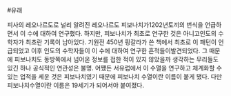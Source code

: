 #유래

피사의 레오나르도로 널리 알려진 레오나르도 피보나치가1202년토끼의 번식을 언급하면서 이 수에 대하여 연구했다. 하지만, 피보나치가 최초로 연구한 것은 아니고인도의 수학자가 최초란 기록이 남아있다. 기원전 450년 핑갈라가 쓴 책에서 최초로 이 패턴이 언급되었고 이후 인도의 수학자들이 이 수에 대하여 연구한 흔적들이발견되었다. 그 때문에 피보나치도 동방쪽에서 넘어온 정보를 접한 적이 있지 않았을까 생각하는 무리들도 있긴 하나 공식적인 연관성은 불명. 어쨌든 서유럽에서 이 수열을 연구하고 체계화할 수 있는 업적을 세운 것은 피보나치였기 때문에 피보나치 수열이란 이름이 붙게 됐다. 다만 피보나치수열이란 이름은 19세기가 되어서야 붙여졌다.


